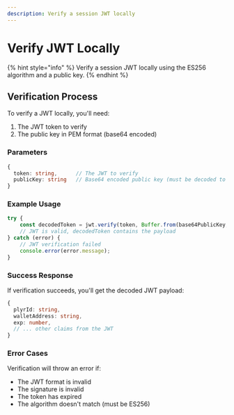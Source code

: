 ```yaml
---
description: Verify a session JWT locally
---
```


# Verify JWT Locally

{% hint style="info" %} Verify a session JWT locally using the ES256 algorithm and a public key. {% endhint %}

## Verification Process

To verify a JWT locally, you'll need:

1. The JWT token to verify
2. The public key in PEM format (base64 encoded)

### Parameters

```typescript
{
  token: string,      // The JWT to verify
  publicKey: string   // Base64 encoded public key (must be decoded to UTF-8 before use)
}
```

### Example Usage

```typescript
try {
    const decodedToken = jwt.verify(token, Buffer.from(base64PublicKey, 'base64').toString('utf-8'), { algorithms: ['ES256'] });
    // JWT is valid, decodedToken contains the payload
} catch (error) {
    // JWT verification failed
    console.error(error.message);
}
```

### Success Response

If verification succeeds, you'll get the decoded JWT payload:

```typescript
{
  plyrId: string,
  walletAddress: string,
  exp: number,
  // ... other claims from the JWT
}
```

### Error Cases

Verification will throw an error if:

-   The JWT format is invalid
-   The signature is invalid
-   The token has expired
-   The algorithm doesn't match (must be ES256)
